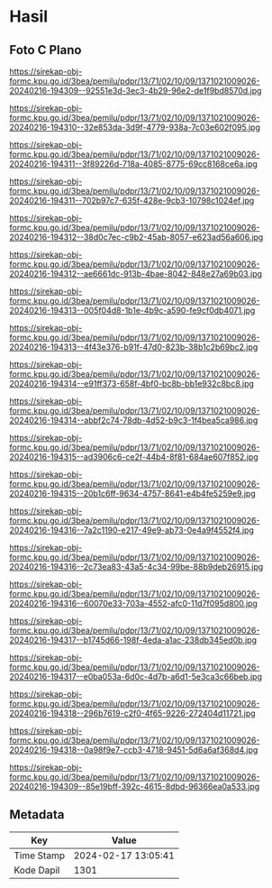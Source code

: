 # Hasil

## Foto C Plano

https://sirekap-obj-formc.kpu.go.id/3bea/pemilu/pdpr/13/71/02/10/09/1371021009026-20240216-194309--92551e3d-3ec3-4b29-96e2-de1f9bd8570d.jpg

https://sirekap-obj-formc.kpu.go.id/3bea/pemilu/pdpr/13/71/02/10/09/1371021009026-20240216-194310--32e853da-3d9f-4779-938a-7c03e602f095.jpg

https://sirekap-obj-formc.kpu.go.id/3bea/pemilu/pdpr/13/71/02/10/09/1371021009026-20240216-194311--3f89226d-718a-4085-8775-69cc8168ce6a.jpg

https://sirekap-obj-formc.kpu.go.id/3bea/pemilu/pdpr/13/71/02/10/09/1371021009026-20240216-194311--702b97c7-635f-428e-9cb3-10798c1024ef.jpg

https://sirekap-obj-formc.kpu.go.id/3bea/pemilu/pdpr/13/71/02/10/09/1371021009026-20240216-194312--38d0c7ec-c9b2-45ab-8057-e623ad56a606.jpg

https://sirekap-obj-formc.kpu.go.id/3bea/pemilu/pdpr/13/71/02/10/09/1371021009026-20240216-194312--ae6661dc-913b-4bae-8042-848e27a69b03.jpg

https://sirekap-obj-formc.kpu.go.id/3bea/pemilu/pdpr/13/71/02/10/09/1371021009026-20240216-194313--005f04d8-1b1e-4b9c-a590-fe9cf0db4071.jpg

https://sirekap-obj-formc.kpu.go.id/3bea/pemilu/pdpr/13/71/02/10/09/1371021009026-20240216-194313--4f43e376-b91f-47d0-823b-38b1c2b69bc2.jpg

https://sirekap-obj-formc.kpu.go.id/3bea/pemilu/pdpr/13/71/02/10/09/1371021009026-20240216-194314--e91ff373-658f-4bf0-bc8b-bb1e932c8bc8.jpg

https://sirekap-obj-formc.kpu.go.id/3bea/pemilu/pdpr/13/71/02/10/09/1371021009026-20240216-194314--abbf2c74-78db-4d52-b9c3-1f4bea5ca986.jpg

https://sirekap-obj-formc.kpu.go.id/3bea/pemilu/pdpr/13/71/02/10/09/1371021009026-20240216-194315--ad3906c6-ce2f-44b4-8f81-684ae607f852.jpg

https://sirekap-obj-formc.kpu.go.id/3bea/pemilu/pdpr/13/71/02/10/09/1371021009026-20240216-194315--20b1c6ff-9634-4757-8641-e4b4fe5259e9.jpg

https://sirekap-obj-formc.kpu.go.id/3bea/pemilu/pdpr/13/71/02/10/09/1371021009026-20240216-194316--7a2c1190-e217-49e9-ab73-0e4a9f4552f4.jpg

https://sirekap-obj-formc.kpu.go.id/3bea/pemilu/pdpr/13/71/02/10/09/1371021009026-20240216-194316--2c73ea83-43a5-4c34-99be-88b9deb26915.jpg

https://sirekap-obj-formc.kpu.go.id/3bea/pemilu/pdpr/13/71/02/10/09/1371021009026-20240216-194316--60070e33-703a-4552-afc0-11d7f095d800.jpg

https://sirekap-obj-formc.kpu.go.id/3bea/pemilu/pdpr/13/71/02/10/09/1371021009026-20240216-194317--b1745d66-198f-4eda-a1ac-238db345ed0b.jpg

https://sirekap-obj-formc.kpu.go.id/3bea/pemilu/pdpr/13/71/02/10/09/1371021009026-20240216-194317--e0ba053a-6d0c-4d7b-a6d1-5e3ca3c66beb.jpg

https://sirekap-obj-formc.kpu.go.id/3bea/pemilu/pdpr/13/71/02/10/09/1371021009026-20240216-194318--296b7619-c2f0-4f65-9226-272404d11721.jpg

https://sirekap-obj-formc.kpu.go.id/3bea/pemilu/pdpr/13/71/02/10/09/1371021009026-20240216-194318--0a98f9e7-ccb3-4718-9451-5d6a6af368d4.jpg

https://sirekap-obj-formc.kpu.go.id/3bea/pemilu/pdpr/13/71/02/10/09/1371021009026-20240216-194309--85e19bff-392c-4615-8dbd-96366ea0a533.jpg


## Metadata

| Key        | Value               |
| ---------- | ------------------- |
| Time Stamp | 2024-02-17 13:05:41 |
| Kode Dapil | 1301                |



